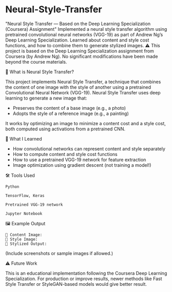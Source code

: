 # Neural-Style-Transfer
"Neural Style Transfer — Based on the Deep Learning Specialization (Coursera) Assignment"
Implemented a neural style transfer algorithm using pretrained convolutional neural networks (VGG-19) as part of Andrew Ng’s Deep Learning Specialization. Learned about content and style cost functions, and how to combine them to generate stylized images.
⚠️ This project is based on the Deep Learning Specialization assignment from Coursera (by Andrew Ng). No significant modifications have been made beyond the course materials.

📌 What is Neural Style Transfer?

This project implements Neural Style Transfer, a technique that combines the content of one image with the style of another using a pretrained Convolutional Neural Network (VGG-19).
Neural Style Transfer uses deep learning to generate a new image that:
- Preserves the content of a base image (e.g., a photo)
- Adopts the style of a reference image (e.g., a painting)

It works by optimizing an image to minimize a content cost and a style cost, both computed using activations from a pretrained CNN.

🧠 What I Learned

- How convolutional networks can represent content and style separately
- How to compute content and style cost functions
- How to use a pretrained VGG-19 network for feature extraction
- Image optimization using gradient descent (not training a model!)

🛠️ Tools Used

    Python

    TensorFlow, Keras

    Pretrained VGG-19 network

    Jupyter Notebook

🖼️ Example Output

    📸 Content Image:
    🎨 Style Image:
    🧵 Stylized Output:

(Include screenshots or sample images if allowed.)

⚠️ Future Work

This is an educational implementation following the Coursera Deep Learning Specialization. For production or improve results, newer methods like Fast Style Transfer or StyleGAN-based models would give better result.
